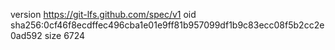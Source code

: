 version https://git-lfs.github.com/spec/v1
oid sha256:0cf46f8ecdffec496cba1e01e9ff81b957099df1b9c83ecc08f5b2cc2e0ad592
size 6724
